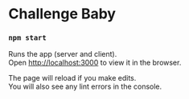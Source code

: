 # Challenge Baby

### `npm start`

Runs the app (server and client).\
Open [http://localhost:3000](http://localhost:3000) to view it in the browser.

The page will reload if you make edits.\
You will also see any lint errors in the console.